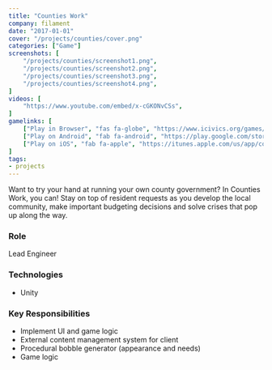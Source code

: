 ```yaml
---
title: "Counties Work"
company: filament
date: "2017-01-01"
cover: "/projects/counties/cover.png"
categories: ["Game"]
screenshots: [
    "/projects/counties/screenshot1.png",
    "/projects/counties/screenshot2.png",
    "/projects/counties/screenshot3.png",
    "/projects/counties/screenshot4.png",
]
videos: [
    "https://www.youtube.com/embed/x-cGKONvCSs",
]
gamelinks: [
    ["Play in Browser", "fas fa-globe", "https://www.icivics.org/games/counties-work"],
    ["Play on Android", "fab fa-android", "https://play.google.com/store/apps/details?id=com.filament.icivics.counties&hl=en"],
    ["Play on iOS", "fab fa-apple", "https://itunes.apple.com/us/app/counties-work/id1219506986?mt=8"],
]
tags:
- projects
---
```


Want to try your hand at running your own county government? In Counties Work, you can! Stay on top of resident requests as you develop the local community, make important budgeting decisions and solve crises that pop up along the way. 

### Role
Lead Engineer

### Technologies
* Unity

### Key Responsibilities
* Implement UI and game logic
* External content management system for client
* Procedural bobble generator (appearance and needs)
* Game logic